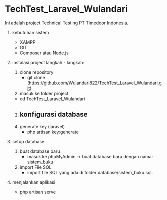 # TechTest_Laravel_Wulandari
Ini adalah project Technical Testing PT Timedoor Indonesia. 

1. kebutuhan sistem
   - XAMPP
   - GIT
   - Composer atau Node.js

2. instalasi project
   langkah - langkah:
   1. clone repository
      - git clone (https://github.com/Wulandari822/TechTest_Laravel_Wulandari.git)
   2. masuk ke folder project
     - cd TechTest_Laravel_Wulandari
   3. konfigurasi database
      -
   4. generate key (laravel)
      - php artisan key:generate
     
3. setup database
   1. buat database baru
      - masuk ke phpMyAdmin → buat database baru dengan nama: sistem_buku
   2. import File SQL
      - import file SQL yang ada di folder database/sistem_buku.sql.
     
4. menjalankan aplikasi
   - php artisan serve

